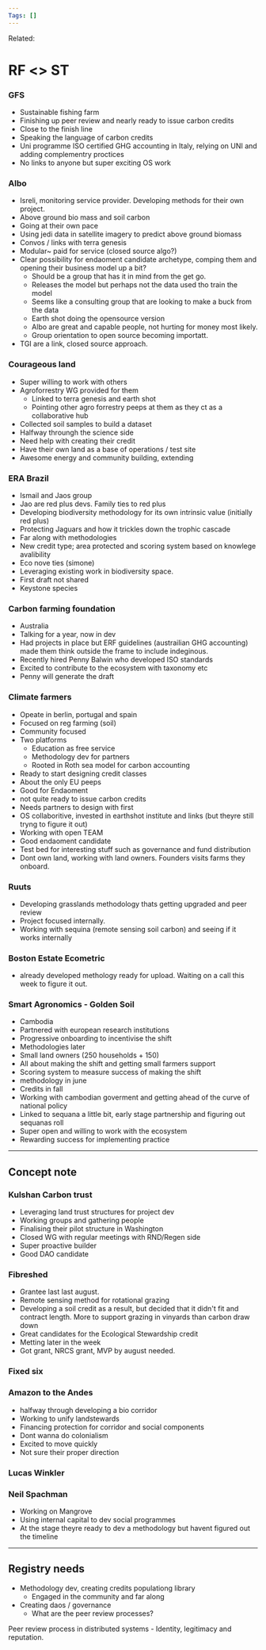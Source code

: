 ```yaml
---
Tags: []
---
```

Related: 
# RF <> ST

### GFS 
- Sustainable fishing farm
- Finishing up peer review and nearly ready to issue carbon credits
- Close to the finish line
- Speaking the language of carbon credits 
- Uni programme ISO certified GHG accounting in Italy, relying on UNI and adding complementry proctices
- No links to anyone but super exciting OS work

### Albo
- Isreli, monitoring service provider. Developing methods for their own project.
- Above ground bio mass and soil carbon
- Going at their own pace
- Using jedi data in satellite imagery to predict above ground biomass
- Convos / links with terra genesis
- Modular~ paid for service (closed source algo?)
- Clear possibility for endaoment candidate archetype, comping them and opening their business model up a bit?
	- Should be a group that has it in mind from the get go. 
	- Releases the model but perhaps not the data used tho train the model
	- Seems like a consulting group that are looking to make a buck from the data
	- Earth shot doing the opensource version
	- Albo are great and capable people, not hurting for money most likely.
	- Group orientation to open source becoming importatt.
- TGI are a link, closed source approach.

### Courageous land
- Super willing to work with others 
- Agroforrestry WG provided for them
	- Linked to terra genesis and earth shot
	- Pointing other agro forrestry peeps at them as they ct as a collaborative hub
- Collected soil samples to build a dataset
- Halfway throungh the science side
- Need help with creating their credit
- Have their own land as a base of operations / test site
- Awesome energy and community building, extending 


### ERA Brazil
- Ismail and Jaos group
- Jao are red plus devs. Family ties to red plus
- Developing biodiversity methodology for its own intrinsic value (initially red plus)
- Protecting Jaguars and how it trickles down the trophic cascade
- Far along with methodologies
- New credit type; area protected and scoring system based on knowlege avalibility
- Eco nove ties (simone)
- Leveraging existing work in biodiversity space.
- First draft not shared
- Keystone species

### Carbon farming foundation
- Australia
- Talking for a year, now in dev
- Had projects in place but ERF guidelines (austrailian GHG accounting) made them think outside the frame to include indeginous. 
- Recently hired Penny Balwin who developed ISO standards
- Excited to contribute to the ecosystem with taxonomy etc
- Penny will generate the draft

### Climate farmers
- Opeate in berlin, portugal and spain
- Focused on reg farming (soil)
- Community focused
- Two platforms
	- Education as free service
	- Methodology dev for partners
	- Rooted in Roth sea model for carbon accounting
- Ready to start designing credit classes
- About the only EU peeps
- Good for Endaoment
-  not quite ready to issue carbon credits
- Needs partners to design with first
- OS collaboritive, invested in earthshot institute and links (but theyre still tryng to figure it out)
- Working with open TEAM
- Good endaoment candidate
- Test bed for interesting stuff such as governance and fund distribution
- Dont own land, working with land owners. Founders visits farms they onboard.

### Ruuts
- Developing grasslands methodology thats getting upgraded and peer review
- Project focused internally.
- Working with sequina (remote sensing soil carbon) and seeing if it works internally


### Boston Estate Ecometric
- already developed methology ready for upload. Waiting on a call this week to figure it out. 

### Smart Agronomics - Golden Soil
- Cambodia
- Partnered with european research institutions 
- Progressive onboarding to incentivise the shift
- Methodologies later
- Small land owners (250 households + 150)
- All about making the shift and getting small farmers support
- Scoring system to measure success of making the shift
- methodology in june
- Credits in fall
- Working with cambodian goverment and getting ahead of the curve of national policy
- Linked to sequana a little bit, early stage partnership and figuring out sequanas roll
- Super open and willing to work with the ecosystem
- Rewarding success for implementing practice


---
## Concept note

### Kulshan Carbon trust
- Leveraging land trust structures for project dev
- Working groups and gathering people 
- Finalising their pilot structure in Washington
- Closed WG with regular meetings with RND/Regen side
- Super proactive builder
- Good DAO candidate

### Fibreshed
- Grantee last last august.
- Remote sensing method for rotational grazing
- Developing a soil credit as a result, but decided that it didn't fit and contract length. More to support grazing in vinyards than carbon draw down
- Great candidates for the Ecological Stewardship credit
- Metting later in the week
- Got grant, NRCS grant, MVP by august needed.

### Fixed six

### Amazon to the Andes
- halfway through developing a bio corridor
- Working to unify landstewards
- Financing protection for corridor and social components
- Dont wanna do colonialism 
- Excited to move quickly
- Not sure their proper direction

### Lucas Winkler

### Neil Spachman
- Working on Mangrove
- Using internal capital to dev social programmes
- At the stage theyre ready to dev a methodology but havent figured out the timeline

---- 

## Registry needs

- Methodology dev, creating credits populationg library
	- Engaged in the community and far along
- Creating daos / governance
	- What are the peer review processes? 

Peer review process in distributed systems - Identity, legitimacy and reputation.